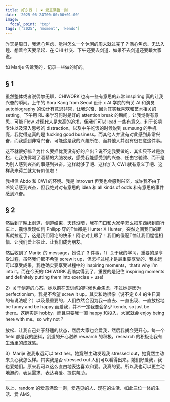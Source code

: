 ```yaml
---
title: 好东西 ｜ ❤️ 爱意满盈一则
date: '2025-06-24T00:00:00+01:00'
image:
  focal_point: 'top'
tags: ['2025', 'moment', 'kendo']
---
```

昨天是周日，我满心焦虑、觉得怎么一个休闲的周末就过完了？满心焦虑、无法入睡、想着今天要早起、在 CHI 社交、下午还要去剑道、如果不去剑道还要跟大家说。

如 Marije 告诉我的，记录一些做的好的。

## § 1

虽然整体或者说偶尔无聊，CHIWORK 也有一些有意思的非常 inspiring 真的让我兴奋的瞬间。上午的 Sora Kang from Seoul 设计 x AI 学院的有关 AI 和演员 autobiography 的设计有意思非常，让我兴奋、因为其实我喜欢和艺术相关的 setting。下午用 RL 来学习何时是好的 attention break 的瞬间，让我觉得有意思，可能 Flow 对现代人是太高的追求，但我们可以 lead 一些有意义、利于长期专注以及深入思考的 distraction。以及中午吃饭的时候说到 sumsung 的手机壳，我觉得这真的是 fucking good business。而其他人并没有对此感到非常兴奋，而我感到非常兴奋，可能这是我的兴趣所在、而其他人并没有很在意这件事。

这不就很好嘛？为什么要担忧我没有好的产出？说不定我要做的、其实只不过是放松，让我仿佛喝了酒精的大脑发散，感受我能感受到的兴奋、任由它驰骋、而不是为别人感到兴奋的事感到兴奋。这样就够了吧、这样加入 CWI 就有意义了吧、这样我来荷兰就太有价值啦！

我相信 Abdo 和 CWI 的环境。我是 introvert 但我也会感到兴奋，或许我不由于冷笑话感到兴奋，但我绝对对有意思的 idea 和 all kinds of odds 和有意思的事件感到兴奋。

## § 2

然后到了晚上剑道，剑道结束，天还没暗，我在门口和大家学怎么把东西绑到自行车上，震惊发现如何 Philipp 穿的T恤都是 Hunter X Hunter。突然之间我们的距离就拉近了，这是我们阿宅的快乐！阿宅对上眼了！我们的傻逼T恤让我们惺惺相惜、让我们爱上彼此、让我们成为朋友。

然后收到了 Marije 的 message，她说了 3 件事，1）关于我的学习，重要的是享受过程，虽然我们都不希望 screw it up，但怎样过程才是最重要享受的、我永远可以享受成果，我也确实要享受过程中的 inspiring moments，that’s why I’m into it。而在今天的 CHIWORK 我确实得到了，重要的是记住 inspiring moments and definitely putting them into exercise + use!

2）关于剑道的心态，她以前在去训练的时候也会焦虑，不过她是因为 perfectionism，我是不希望 screw it up。其实和她很像（说不定 6.4 的生日真的有说法呢？）以及最重要的，人们依然会因为我一直去、一直出现、一直放松地 be funny and be happy 而爱我，并不一定我要会多少 kendo, so just be there。这确实是 hobby，而且只要我一直 happy 和投入，大家就会 enjoy being here with me。so why not？

放松、让我自己处于舒适的状态，然后大家也会爱我，然后我就会更开心。每一个 field 都是我的肥料，剑道的开心滋养 research 的积极，research 的积极让我有生活里的成就感。

3）Marije 说我永远可以 text her。她竟然主动发现我 stressed out，她竟然主动来关心我怎么样。其实我是否 stressed out 人们可以看得出来。她们好爱我，我也爱她们。原来我可以这么直白地表达喜欢和爱。我真的爱。所以我也可以更主动地邀约、表达需求、表达喜爱、提供帮助。

---

以上、random 的爱意满盈一则，爱遇见的人、现在的生活、如此三位一体的生活、爱 AMS。
